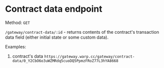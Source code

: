 # Contract data endpoint

Method: `GET`

`/gateway/contract-data/:id` - returns contents of the contract's transaction data field (either initial state or some custom data).

Examples:

1. contract's data
   `https://gateway.warp.cc/gateway/contract-data/0_Y2CbO6o3uWZMRdq5cuoDQ5PpmzFRoZ77L3hYA8668`